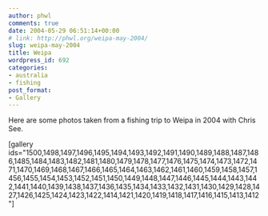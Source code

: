 ```yaml
---
author: phwl
comments: true
date: 2004-05-29 06:51:14+00:00
# link: http://phwl.org/weipa-may-2004/
slug: weipa-may-2004
title: Weipa
wordpress_id: 692
categories:
- australia
- fishing
post_format:
- Gallery
---
```


Here are some photos taken from a fishing trip to Weipa in 2004 with Chris See.

[gallery ids="1500,1498,1497,1496,1495,1494,1493,1492,1491,1490,1489,1488,1487,1486,1485,1484,1483,1482,1481,1480,1479,1478,1477,1476,1475,1474,1473,1472,1471,1470,1469,1468,1467,1466,1465,1464,1463,1462,1461,1460,1459,1458,1457,1456,1455,1454,1453,1452,1451,1450,1449,1448,1447,1446,1445,1444,1443,1442,1441,1440,1439,1438,1437,1436,1435,1434,1433,1432,1431,1430,1429,1428,1427,1426,1425,1424,1423,1422,1414,1421,1420,1419,1418,1417,1416,1415,1413,1412"]
